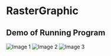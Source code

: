 # RasterGraphic

## Demo of Running Program
![Image 1](https://github.com/AhmedAfzal5/CST8219-CPP-Programming/blob/assets/img1.PNG)
![Image 2](https://github.com/AhmedAfzal5/CST8219-CPP-Programming/blob/assets/img2.PNG)
![Image 3](https://github.com/AhmedAfzal5/CST8219-CPP-Programming/blob/assets/img3.PNG)
